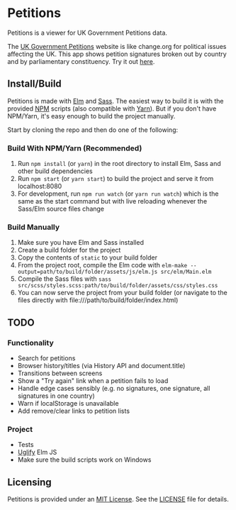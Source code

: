 # Petitions

Petitions is a viewer for UK Government Petitions data.

The [UK Government Petitions](https://petition.parliament.uk/) website is like change.org for political issues affecting the UK. This app shows petition signatures broken out by country and by parliamentary constituency. Try it out [here](http://petitions.deepilla.com).

## Install/Build

Petitions is made with [Elm](http://elm-lang.org/) and [Sass](http://sass-lang.com/). The easiest way to build it is with the provided [NPM](https://www.npmjs.com/) scripts (also compatible with [Yarn](https://yarnpkg.com/)). But if you don't have NPM/Yarn, it's easy enough to build the project manually.

Start by cloning the repo and then do one of the following:

### Build With NPM/Yarn (Recommended)

1. Run `npm install` (or `yarn`) in the root directory to install Elm, Sass and other build dependencies
2. Run `npm start` (or `yarn start`) to build the project and serve it from localhost:8080
3. For development, run `npm run watch` (or `yarn run watch`) which is the same as the start command but with live reloading whenever the Sass/Elm source files change

### Build Manually

1. Make sure you have Elm and Sass installed
2. Create a build folder for the project
3. Copy the contents of `static` to your build folder
4. From the project root, compile the Elm code with `elm-make --output=path/to/build/folder/assets/js/elm.js src/elm/Main.elm`
5. Compile the Sass files with `sass src/scss/styles.scss:path/to/build/folder/assets/css/styles.css`
6. You can now serve the project from your build folder (or navigate to the files directly with file:///path/to/build/folder/index.html)

## TODO

### Functionality

- Search for petitions
- Browser history/titles (via History API and document.title)
- Transitions between screens
- Show a "Try again" link when a petition fails to load
- Handle edge cases sensibly (e.g. no signatures, one signature, all signatures in one country)
- Warn if localStorage is unavailable
- Add remove/clear links to petition lists

### Project

- Tests
- [Uglify](https://www.npmjs.com/package/uglify-js) Elm JS
- Make sure the build scripts work on Windows

## Licensing

Petitions is provided under an [MIT License](http://choosealicense.com/licenses/mit/). See the [LICENSE](LICENSE) file for details.
